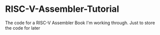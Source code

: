 # RISC-V-Assembler-Tutorial
The code for a RISC-V Assembler Book I'm working through. Just to store the code for later
